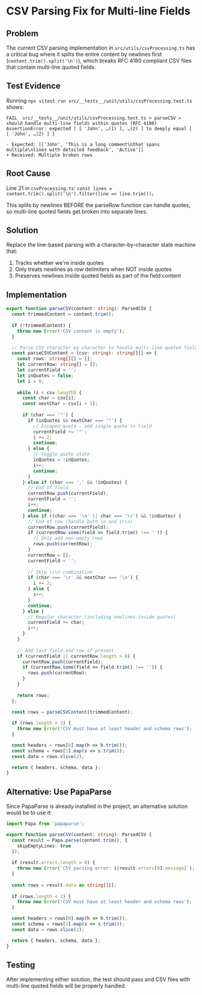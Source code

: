 # CSV Parsing Fix for Multi-line Fields

## Problem
The current CSV parsing implementation in `src/utils/csvProcessing.ts` has a critical bug where it splits the entire content by newlines first (`content.trim().split('\n')`), which breaks RFC 4180 compliant CSV files that contain multi-line quoted fields.

## Test Evidence
Running `npx vitest run src/__tests__/unit/utils/csvProcessing.test.ts` shows:

```
FAIL  src/__tests__/unit/utils/csvProcessing.test.ts > parseCSV > should handle multi-line fields within quotes (RFC 4180)
AssertionError: expected [ [ 'John', …(1) ], …(2) ] to deeply equal [ [ 'John', …(2) ] ]

- Expected: [['John', 'This is a long comment\nthat spans multiple\nlines with detailed feedback', 'Active']]
+ Received: Multiple broken rows
```

## Root Cause
Line 21 in `csvProcessing.ts`: `const lines = content.trim().split('\n').filter(line => line.trim());`

This splits by newlines BEFORE the parseRow function can handle quotes, so multi-line quoted fields get broken into separate lines.

## Solution
Replace the line-based parsing with a character-by-character state machine that:
1. Tracks whether we're inside quotes
2. Only treats newlines as row delimiters when NOT inside quotes
3. Preserves newlines inside quoted fields as part of the field content

## Implementation
```typescript
export function parseCSV(content: string): ParsedCSV {
  const trimmedContent = content.trim();
  
  if (!trimmedContent) {
    throw new Error('CSV content is empty');
  }

  // Parse CSV character by character to handle multi-line quoted fields
  const parseCSVContent = (csv: string): string[][] => {
    const rows: string[][] = [];
    let currentRow: string[] = [];
    let currentField = '';
    let inQuotes = false;
    let i = 0;
    
    while (i < csv.length) {
      const char = csv[i];
      const nextChar = csv[i + 1];
      
      if (char === '"') {
        if (inQuotes && nextChar === '"') {
          // Escaped quote - add single quote to field
          currentField += '"';
          i += 2;
          continue;
        } else {
          // Toggle quote state
          inQuotes = !inQuotes;
          i++;
          continue;
        }
      } else if (char === ',' && !inQuotes) {
        // End of field
        currentRow.push(currentField);
        currentField = '';
        i++;
        continue;
      } else if ((char === '\n' || char === '\r') && !inQuotes) {
        // End of row (handle both \n and \r\n)
        currentRow.push(currentField);
        if (currentRow.some(field => field.trim() !== '')) {
          // Only add non-empty rows
          rows.push(currentRow);
        }
        currentRow = [];
        currentField = '';
        
        // Skip \r\n combination
        if (char === '\r' && nextChar === '\n') {
          i += 2;
        } else {
          i++;
        }
        continue;
      } else {
        // Regular character (including newlines inside quotes)
        currentField += char;
        i++;
      }
    }
    
    // Add last field and row if present
    if (currentField || currentRow.length > 0) {
      currentRow.push(currentField);
      if (currentRow.some(field => field.trim() !== '')) {
        rows.push(currentRow);
      }
    }
    
    return rows;
  };

  const rows = parseCSVContent(trimmedContent);
  
  if (rows.length < 2) {
    throw new Error('CSV must have at least header and schema rows');
  }

  const headers = rows[0].map(h => h.trim());
  const schema = rows[1].map(s => s.trim());
  const data = rows.slice(2);

  return { headers, schema, data };
}
```

## Alternative: Use PapaParse
Since PapaParse is already installed in the project, an alternative solution would be to use it:

```typescript
import Papa from 'papaparse';

export function parseCSV(content: string): ParsedCSV {
  const result = Papa.parse(content.trim(), {
    skipEmptyLines: true
  });
  
  if (result.errors.length > 0) {
    throw new Error(`CSV parsing error: ${result.errors[0].message}`);
  }
  
  const rows = result.data as string[][];
  
  if (rows.length < 2) {
    throw new Error('CSV must have at least header and schema rows');
  }

  const headers = rows[0].map(h => h.trim());
  const schema = rows[1].map(s => s.trim());
  const data = rows.slice(2);

  return { headers, schema, data };
}
```

## Testing
After implementing either solution, the test should pass and CSV files with multi-line quoted fields will be properly handled.